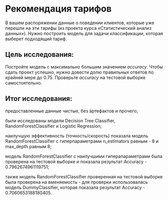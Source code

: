 # Рекомендация тарифов
В вашем распоряжении данные о поведении клиентов, которые уже перешли на эти тарифы (из проекта курса «Статистический анализ данных»). Нужно построить модель для задачи классификации, которая выберет подходящий тариф.

## Цель исследования:
Постройте модель с максимально большим значением *accuracy*. Чтобы сдать проект успешно, нужно довести долю правильных ответов по крайней мере до 0.75. Проверьте *accuracy* на тестовой выборке самостоятельно.

## Итог исследования:

предоставленные данные чистые, без артефактов и прочего;

были исследованы модели Decision Tree Classifier, RandomForestClassifier и Logistic Regression;

наилучшую эффективность (точность/скорость) показала модель RandomForestClassifier с гиперпараметрами n_estimators равным - 8 и max_depth равным 8;

модель RandomForestClassifier с наилучшими гиперапараметрами была проверена на тестовой выборке и показала результат Accuracy - 0.7962674961119751;

также модель RandomForestClassifier проверенная на тестовой выборке была проверена на вменяемость - для проверки использовалась модель DummyClassifier, которая показала результат Accuracy - 0.7060653188180405.
